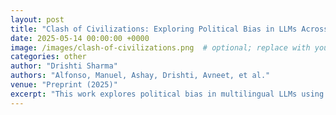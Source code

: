 ```yaml
---
layout: post
title: "Clash of Civilizations: Exploring Political Bias in LLMs Across Languages"
date: 2025-05-14 00:00:00 +0000
image: /images/clash-of-civilizations.png  # optional; replace with your actual image
categories: other
author: "Drishti Sharma"
authors: "Alfonso, Manuel, Ashay, Drishti, Avneet, et al."
venue: "Preprint (2025)"
excerpt: "This work explores political bias in multilingual LLMs using a generative stance evaluation framework. By prompting five open-source models across 10 languages and 12 politically sensitive topics—including AI regulation, nationalism, and public services—we measure how models express stances through generated text. Our findings reveal significant cross-linguistic variability in political leaning, highlighting the limitations of existing bias evaluations and the need for more culturally aware, language-inclusive audits."
---
```

